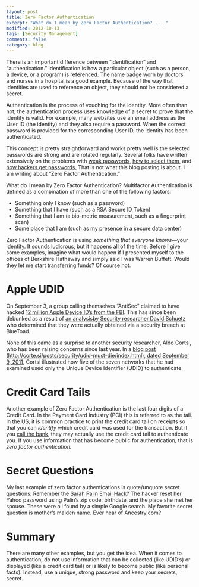 ```yaml
---
layout: post
title: Zero Factor Authentication
excerpt: "What do I mean by Zero Factor Authentication? ... "
modified: 2012-10-13
tags: [Security Management]
comments: false
category: blog
---
```


There is an important difference between “identification” and
“authentication.”  Identification is how a particular object (such as a
person, a device, or a program) is referenced.  The name badge worn by doctors
and nurses in a hospital is a good example.  Because of the way that identities
are used to reference an object, they should not be considered a secret.

Authentication is the process of vouching for the identity.  More often than
not, the authentication process uses knowledge of a secret to prove that the
identity is valid.  For example, many websites use an email address as the User
ID (the identity) and they also require a password.  When the correct password
is provided for the corresponding User ID, the identity has been authenticated.

This concept is pretty straightforward and works pretty well is the selected
passwords are strong and are rotated regularly.  Several folks have written
extensively on the problems with [weak passwords,](http://lifehacker.com/5505400/how-id-hack-your-weak-passwords) [how to select them,](http://www.wikihow.com/Create-a-Secure-Password) and [how hackers get passwords.](/blog/how-hackers-get-passwords/)
That is not what this blog posting is about.  I am writing
about “Zero Factor Authentication.”

What do I mean by Zero Factor Authentication?  Multifactor Authentication is
defined as a combination of more than one of the following factors:

* Something only I know (such as a password)  
* Something that I have (such as a RSA Secure ID Token)  
* Something that I am (a bio-metric measurement, such as a fingerprint scan)  
* Some place that I am (such as my presence in a secure data center)  

Zero Factor Authentication is using _something that everyone
knows_—your identity.  It sounds ludicrous, but it happens all of the
time.  Before I give some examples,  imagine what would happen if I presented
myself to the offices of Berkshire Hathaway and simply said I was Warren
Buffett.  Would they let me start transferring funds?  Of course not.

# Apple UDID

On September 3, a group calling themselves “AntiSec” claimed to have hacked
[12 million Apple Device ID’s from the FBI](http://news.cnet.com/8301-1009_3-57505330-83/antisec-claims-to-have-snatched-12m-apple-device-ids-from-fbi/). This has since 
been debunked as a result of [an analysisby Security researcher David Schuetz](https://darthnull.org/security/2012/09/10/tracking-udid-src/) who determined that they were actually
obtained via a security breach at BlueToad.

None of this came as a surprise to another security researcher, Aldo Cortsi,
who has been raising concerns since last year. In a [blog post (http://corte.si/posts/security/udid-must-die/index.html), dated September 9, 2011](/dead-link/), Cortsi illustrated how five of the seven networks that he had
examined used only the Unique Device Identifier (UDID) to authenticate.

# Credit Card Tails

Another example of Zero Factor Authentication is the last four digits of a
Credit Card.  In the Payment Card Industry (PCI) this is referred to as the
tail.  In the US, it is common practice to print the credit card tail on
receipts so that you can _identify_ which credit card was used for the
transaction.  But if you [call the bank](http://www.nbcnews.com/id/44231957/ns/business-consumer_news/t/security-flaw-could-expose-credit-card-data/), they may actually use the
credit card tail to authenticate you.  If you use information that has become
public for authentication, that is _zero factor authentication._

# Secret Questions

My last example of zero factor authentications is quote/unquote secret
questions.  Remember the [Sarah Palin Email Hack](http://www.wired.com/threatlevel/2008/09/palin-e-mail-ha/)? The hacker reset her Yahoo password using Palin’s zip code,
birthdate, and the place she met her spouse.  These were all found by a simple
Google search.  My favorite secret question is mother’s maiden name.  Ever
hear of Ancestry.com?

# Summary

There are many other examples, but you get the idea.  When it comes to
authentication, do not use information that can be collected (like UDID’s) or
displayed (like a credit card tail) or is likely to become public (like
personal facts).  Instead, use a unique, strong password and keep your secrets,
secret.
